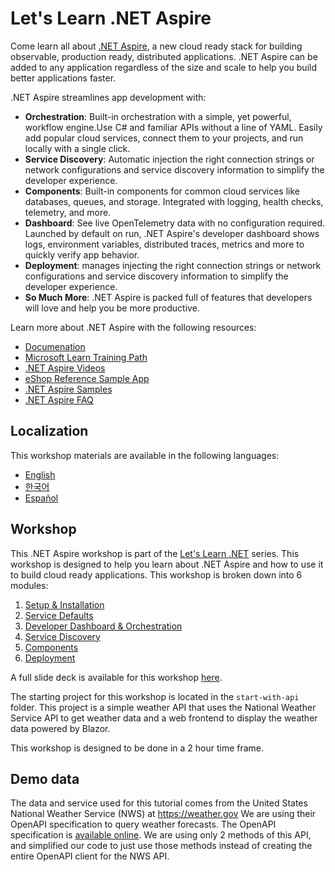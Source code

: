 ﻿# Let's Learn .NET Aspire

Come learn all about [.NET Aspire](https://learn.microsoft.com/dotnet/aspire/), a new cloud ready stack for building observable, production ready, distributed applications.​ .NET Aspire can be added to any application regardless of the size and scale to help you build better applications faster.​

.NET Aspire streamlines app development with:

- **Orchestration**: Built-in orchestration with a simple, yet powerful, workflow engine.Use C# and familiar APIs without a line of YAML. Easily add popular cloud services, connect them to your projects, and run locally with a single click. 
- **Service Discovery**: Automatic injection the right connection strings or network configurations and service discovery information to simplify the developer experience.
- **Components**: Built-in components for common cloud services like databases, queues, and storage. Integrated with logging, health checks, telemetry, and more.
- **Dashboard**: See live OpenTelemetry data with no configuration required. Launched by default on run, .NET Aspire's developer dashboard shows logs, environment variables, distributed traces, metrics and more to quickly verify app behavior.
- **Deployment**: manages injecting the right connection strings or network configurations and service discovery information to simplify the developer experience.
- **So Much More**: .NET Aspire is packed full of features that developers will love and help you be more productive.

Learn more about .NET Aspire with the following resources:
- [Documenation](https://learn.microsoft.com/dotnet/aspire)
- [Microsoft Learn Training Path](https://learn.microsoft.com/en-us/training/paths/dotnet-aspire/)
- [.NET Aspire Videos](https://aka.ms/aspire/videos)
- [eShop Reference Sample App](https://github.com/dotnet/eshop)
- [.NET Aspire Samples](https://learn.microsoft.com/samples/browse/?expanded=dotnet&products=dotnet-aspire)
- [.NET Aspire FAQ](https://learn.microsoft.com/dotnet/aspire/reference/aspire-faq)

## Localization

This workshop materials are available in the following languages:

- [English](./README.md)
- [한국어](./README.ko.md)
- [Español](./README..md)

## Workshop

This .NET Aspire workshop is part of the [Let's Learn .NET](https://aka.ms/letslearndotnet) series.  This workshop is designed to help you learn about .NET Aspire and how to use it to build cloud ready applications.  This workshop is broken down into 6 modules:

1. [Setup & Installation](./workshop/1-setup.md)
1. [Service Defaults](./workhsop/2-sevicedefaults.md)
1. [Developer Dashboard & Orchestration](./workshop/3-dashboard-apphost.md)
1. [Service Discovery](./workshop/4-servicediscovery.md)
1. [Components](./workshop/5-components.md)
1. [Deployment](./workshop/6-deployment.md)

A full slide deck is available for this workshop [here](./workshop/AspireWorkshop.pptx).

The starting project for this workshop is located in the `start-with-api` folder.  This project is a simple weather API that uses the National Weather Service API to get weather data and a web frontend to display the weather data powered by Blazor.

This workshop is designed to be done in a 2 hour time frame. 

## Demo data

The data and service used for this tutorial comes from the United States National Weather Service (NWS) at https://weather.gov  We are using their OpenAPI specification to query weather forecasts.  The OpenAPI specification is [available online](https://www.weather.gov/documentation/services-web-api).  We are using only 2 methods of this API, and simplified our code to just use those methods instead of creating the entire OpenAPI client for the NWS API.
